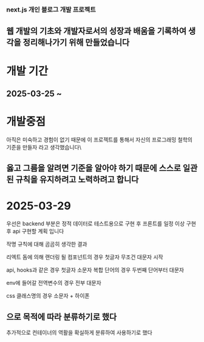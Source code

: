 ### next.js 개인 블로그 개발 프로젝트
웹 개발의 기초와 개발자로서의 성장과 배움을 기록하여 생각을 정리해나가기 위해 만들었습니다
---
# 개발 기간
2025-03-25 ~
---
# 개발중점
아직은 미숙하고 경험이 없기 때문에 이 프로젝트를 통해서 자신의 프로그래밍 철학의 기준을 만들자 라고 생각했습니다\

옳고 그름을 알려면 기준을 알아야 하기 때문에 스스로 일관된 규칙을 유지하려고 노력하려고 합니다
---


# 2025-03-29
우선은 backend 부분은 정적 데이터로 테스트용으로 구현 후 프론트를 일정 이상 구현 후 api 구현할 계획 입니다

작명 규칙에 대해 곰곰히 생각한 결과

리엑트 돔에 의해 랜더링 될 컴포넌트의 경우 첫글자 무조건 대문자 시작

api, hooks과 같은 경우 첫글자 소문자 복합 단어의 경우 두번째 단어부터 대문자

env에 들어갈 전역변수의 경우 전부 대문자

css 클래스명의 경우 소문자 + 하이폰

으로 목적에 따라 분류하기로 했다
---
추가적으로 컨테이너의 역활을 확실하게 분류하여 사용하기로 했다